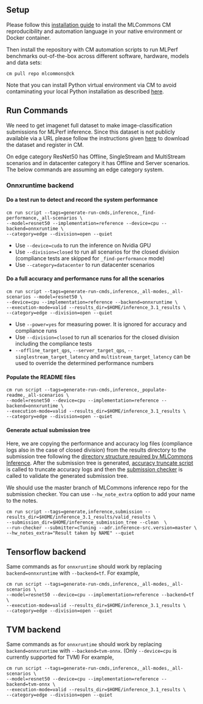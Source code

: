 ## Setup

Please follow this [installation guide](https://github.com/mlcommons/ck/blob/master/docs/installation.md) 
to install the MLCommons CM reproducibility and automation language in your native environment or Docker container.

Then install the repository with CM automation scripts to run MLPerf benchmarks out-of-the-box
across different software, hardware, models and data sets:


```
cm pull repo mlcommons@ck
```

Note that you can install Python virtual environment via CM to avoid contaminating 
your local Python installation as described [here](https://github.com/mlcommons/ck/blob/master/cm-mlops/automation/script/README-extra.md#using-python-virtual-environments).

## Run Commands

We need to get imagenet full dataset to make image-classification submissions for MLPerf inference. Since this dataset is not publicly available via a URL please follow the instructions given [here](https://github.com/mlcommons/ck/blob/master/cm-mlops/script/get-dataset-imagenet-val/README-extra.md) to download the dataset and register in CM.

On edge category ResNet50 has Offline, SingleStream and MultiStream scenarios and in datacenter category it has Offline and Server scenarios. The below commands are assuming an edge category system. 

### Onnxruntime backend

#### Do a test run to detect and record the system performance

```
cm run script --tags=generate-run-cmds,inference,_find-performance,_all-scenarios \
--model=resnet50 --implementation=reference --device=cpu --backend=onnxruntime \
--category=edge --division=open --quiet
```
* Use `--device=cuda` to run the inference on Nvidia GPU
* Use `--division=closed` to run all scenarios for the closed division (compliance tests are skipped for `_find-performance` mode)
* Use `--category=datacenter` to run datacenter scenarios

#### Do a full accuracy and performance runs for all the scenarios

```
cm run script --tags=generate-run-cmds,inference,_all-modes,_all-scenarios --model=resnet50 \
--device=cpu --implementation=reference --backend=onnxruntime \
--execution-mode=valid --results_dir=$HOME/inference_3.1_results \
--category=edge --division=open --quiet
```

* Use `--power=yes` for measuring power. It is ignored for accuracy and compliance runs
* Use `--division=closed` to run all scenarios for the closed division including the compliance tests
* `--offline_target_qps`, `--server_target_qps`, `--singlestream_target_latency` and `multistream_target_latency` can be used to override the determined performance numbers

#### Populate the README files
```
cm run script --tags=generate-run-cmds,inference,_populate-readme,_all-scenarios \
--model=resnet50 --device=cpu --implementation=reference --backend=onnxruntime \
--execution-mode=valid --results_dir=$HOME/inference_3.1_results \
--category=edge --division=open --quiet
```

#### Generate actual submission tree

Here, we are copying the performance and accuracy log files (compliance logs also in the case of closed division) from the results directory to the submission tree following the [directory structure required by MLCommons Inference](https://github.com/mlcommons/policies/blob/master/submission_rules.adoc#inference-1). After the submission tree is generated, [accuracy truncate script](https://github.com/mlcommons/ck/tree/master/cm-mlops/script/truncate-mlperf-inference-accuracy-log) is called to truncate accuracy logs and then the [submission checker](https://github.com/mlcommons/ck/tree/master/cm-mlops/script/run-mlperf-inference-submission-checker) is called to validate the generated submission tree.

We should use the master branch of MLCommons inference repo for the submission checker. You can use `--hw_note_extra` option to add your name to the notes.
```
cm run script --tags=generate,inference,submission --results_dir=$HOME/inference_3.1_results/valid_results \
--submission_dir=$HOME/inference_submission_tree --clean  \
--run-checker --submitter=cTuning --adr.inference-src.version=master \
--hw_notes_extra="Result taken by NAME" --quiet
```


## Tensorflow backend

Same commands as for `onnxruntime` should work by replacing `backend=onnxruntime` with `--backend=tf`. For example,

```
cm run script --tags=generate-run-cmds,inference,_all-modes,_all-scenarios \
--model=resnet50 --device=cpu --implementation=reference --backend=tf \
--execution-mode=valid --results_dir=$HOME/inference_3.1_results \
--category=edge --division=open --quiet
```

## TVM backend

Same commands as for `onnxruntime` should work by replacing `backend=onnxruntime` with `--backend=tvm-onnx`. (Only `--device=cpu` is currently supported for TVM) For example,

```
cm run script --tags=generate-run-cmds,inference,_all-modes,_all-scenarios \
--model=resnet50 --device=cpu --implementation=reference --backend=tvm-onnx \
--execution-mode=valid --results_dir=$HOME/inference_3.1_results \
--category=edge --division=open --quiet
```

